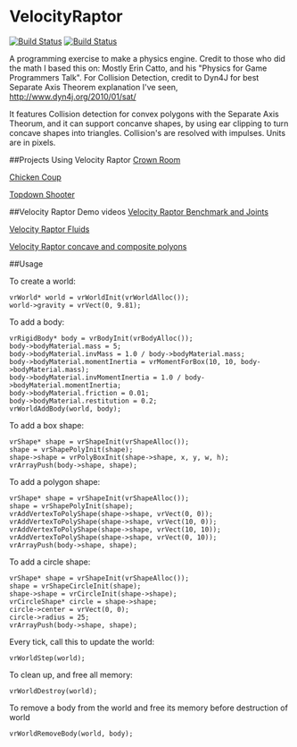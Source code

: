 # VelocityRaptor
[![Build Status](https://upload.wikimedia.org/wikipedia/commons/f/f8/License_icon-mit-88x31-2.svg)]()
[![Build Status](https://travis-ci.org/Mithreindeir/VelocityRaptor.svg?branch=master)](https://travis-ci.org/Mithreindeir/VelocityRaptor)

A programming exercise to make a physics engine. 
Credit to those who did the math I based this on:
Mostly Erin Catto, and his "Physics for Game Programmers Talk".
For Collision Detection, credit to Dyn4J for best Separate Axis Theorem explanation I've seen,
http://www.dyn4j.org/2010/01/sat/

It features Collision detection for convex polygons with the Separate Axis Theorum, and it can support concanve shapes, by using ear clipping to turn concave shapes into triangles. Collision's are resolved with impulses. Units are in pixels.

##Projects Using Velocity Raptor
[Crown Room](https://www.youtube.com/watch?v=mb8CKdHvIpo)

[Chicken Coup](https://www.youtube.com/watch?v=Fd2WpBGHzi4)

[Topdown Shooter](https://www.youtube.com/watch?v=gGHBFwacEIc)

##Velocity Raptor Demo videos
[Velocity Raptor Benchmark and Joints](https://www.youtube.com/watch?v=uhLYXmzzZp8&index=1&list=PLbl-UC7p03cuFCSpCfEVoQxMQfcG3zm9K)

[Velocity Raptor Fluids](https://www.youtube.com/watch?v=pnyTvRR69EI&index=2&list=PLbl-UC7p03cuFCSpCfEVoQxMQfcG3zm9K)

[Velocity Raptor concave and composite polyons](https://youtu.be/nplQNW8RBYk)

##Usage

To create a world:

    vrWorld* world = vrWorldInit(vrWorldAlloc());
    world->gravity = vrVect(0, 9.81);
    
To add a body:

    vrRigidBody* body = vrBodyInit(vrBodyAlloc());
    body->bodyMaterial.mass = 5;
    body->bodyMaterial.invMass = 1.0 / body->bodyMaterial.mass;
    body->bodyMaterial.momentInertia = vrMomentForBox(10, 10, body->bodyMaterial.mass);
    body->bodyMaterial.invMomentInertia = 1.0 / body->bodyMaterial.momentInertia;
    body->bodyMaterial.friction = 0.01;
    body->bodyMaterial.restitution = 0.2;
    vrWorldAddBody(world, body);
    
To add a box shape:

    vrShape* shape = vrShapeInit(vrShapeAlloc());
    shape = vrShapePolyInit(shape);
    shape->shape = vrPolyBoxInit(shape->shape, x, y, w, h);
    vrArrayPush(body->shape, shape);
    
To add a polygon shape:

    vrShape* shape = vrShapeInit(vrShapeAlloc());
    shape = vrShapePolyInit(shape);
    vrAddVertexToPolyShape(shape->shape, vrVect(0, 0));
    vrAddVertexToPolyShape(shape->shape, vrVect(10, 0));
    vrAddVertexToPolyShape(shape->shape, vrVect(10, 10));
    vrAddVertexToPolyShape(shape->shape, vrVect(0, 10));
    vrArrayPush(body->shape, shape);
    
To add a circle shape:

    vrShape* shape = vrShapeInit(vrShapeAlloc());
    shape = vrShapeCircleInit(shape);
    shape->shape = vrCircleInit(shape->shape);
    vrCircleShape* circle = shape->shape;
    circle->center = vrVect(0, 0);
    circle->radius = 25;
    vrArrayPush(body->shape, shape);

Every tick, call this to update the world:

    vrWorldStep(world);
    
To clean up, and free all memory:

    vrWorldDestroy(world);
    
To remove a body from the world and free its memory  before destruction of world

    vrWorldRemoveBody(world, body);
